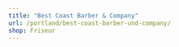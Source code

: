 ```yaml
---
title: "Best Coast Barber & Company"
url: /portland/best-coast-barber-und-company/
shop: Friseur
---
```

